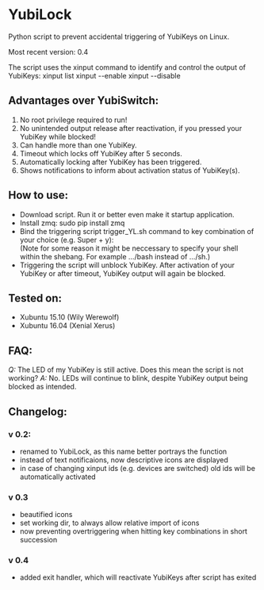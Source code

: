 # YubiLock

Python script to prevent accidental triggering of YubiKeys on Linux.

Most recent version: 0.4

The script uses the xinput command to identify and control the output of YubiKeys:
xinput list
xinput --enable <id>
xinput --disable <id>


## Advantages over YubiSwitch:
1. No root privilege required to run!
2. No unintended output release after reactivation, if you pressed your YubiKey while blocked!
3. Can handle more than one YubiKey.
4. Timeout which locks off YubiKey after 5 seconds.
5. Automatically locking after YubiKey has been triggered.
6. Shows notifications to inform about activation status of YubiKey(s).

## How to use:
- Download script. Run it or better even make it startup application.
- Install zmq: sudo pip install zmq
- Bind the triggering script trigger_YL.sh command to key combination of your choice (e.g. Super + y):  
(Note for some reason it might be neccessary to specify your shell within the shebang. For example .../bash instead of .../sh.)
- Triggering the script will unblock YubiKey. After activation of your YubiKey or after timeout, YubiKey output will again be blocked. 


## Tested on:
- Xubuntu 15.10 (Wily Werewolf)
- Xubuntu 16.04 (Xenial Xerus)

## FAQ:
_Q:_ The LED of my YubiKey is still active. Does this mean the script is not working?
_A:_ No. LEDs will continue to blink, despite YubiKey output being blocked as intended.

## Changelog:
### v 0.2:
- renamed to YubiLock, as this name better portrays the function
- instead of text notificaions, now descriptive icons are displayed
- in case of changing xinput ids (e.g. devices are switched) old ids will be automatically activated

### v 0.3
- beautified icons
- set working dir, to always allow relative import of icons
- now preventing overtriggering when hitting key combinations in short succession

### v 0.4
- added exit handler, which will reactivate YubiKeys after script has exited
